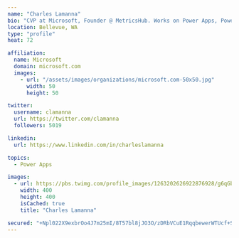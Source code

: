 ```yaml
---
name: "Charles Lamanna"
bio: "CVP at Microsoft, Founder @ MetricsHub. Works on Power Apps, Power Automate, Power Virtual Agent, Common Data Service and Dynamics 365."
location: Bellevue, WA
type: "profile"
heat: 72

affiliation:
  name: Microsoft
  domain: microsoft.com
  images:
    - url: "/assets/images/organizations/microsoft.com-50x50.jpg"
      width: 50
      height: 50

twitter:
  username: clamanna
  url: https://twitter.com/clamanna
  followers: 5019

linkedin:
  url: https://www.linkedin.com/in/charleslamanna

topics:
  - Power Apps

images:
  - url: https://pbs.twimg.com/profile_images/1263202626922876928/g6qGbHZ-_400x400.jpg
    width: 400
    height: 400
    isCached: true
    title: "Charles Lamanna"

secured: "+Npl022X9exbrOo4J7m25mI/8T57bl8jJO3O/zDRbVCuE1RqqbewerWTUcf+StxZCu3kFWyuRSQaicnZsMnuQ1Lht7PrNfvoPF7+m12+R8uXMHhw9dW6KAdRt5uHFUETc43r5KGFGbWo0RwEelpaXTgwmUER9FSkDU1OXtZmCyDiNIacaudEexZdIxtlAoAvbrfNVeEbS4P7B+OrhER8oosle8jgyDOVypcQpQyN0MNIGtIZLoV3l1iM52kPxG+E6LigCQnzCv/ISrglT0jajr/+XGDxjjrSQrCPXnGgn1ru+9eFHljnr2knPKm9LcFnnp7glUwo+IRw+VaEAh8d1SBvqyTR655O6tRXUB+Kw5lGfE8O7Ug4ucYdqGGpUCSCxIWJo42+bRLjHJHMqC/z7leAXp2BLhT64zKz0HCwQNI=;5NVqIX+DbL0g4eKwNGqCLw=="
---
```


